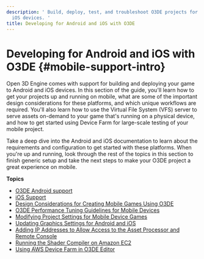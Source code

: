 ```yaml
---
description: ' Build, deploy, test, and troubleshoot O3DE projects for Android and
  iOS devices. '
title: Developing for Android and iOS with O3DE
---
```

# Developing for Android and iOS with O3DE {#mobile-support-intro}

 Open 3D Engine comes with support for building and deploying your game to Android and iOS devices\. In this section of the guide, you'll learn how to get your projects up and running on mobile, what are some of the important design considerations for these platforms, and which unique workflows are required\. You'll also learn how to use the Virtual File System \(VFS\) server to serve assets on\-demand to your game that's running on a physical device, and how to get started using Device Farm for large\-scale testing of your mobile project\.

 Take a deep dive into the Android and iOS documentation to learn about the requirements and configuration to get started with these platforms\. When you're up and running, look through the rest of the topics in this section to finish generic setup and take the next steps to make your O3DE project a great experience on mobile\.

**Topics**
+ [O3DE Android support](/docs/user-guide/features/platforms/android/_index.md)
+ [iOS Support](/docs/user-guide/features/platforms/ios/intro.md)
+ [Design Considerations for Creating Mobile Games Using O3DE](/docs/userguide/mobile/design-considerations.md)
+ [O3DE Performance Tuning Guidelines for Mobile Devices](/docs/user-guide/features/platforms/mobile-performance.md)
+ [Modifying Project Settings for Mobile Device Games](/docs/user-guide/features/editor/mobile-settings.md)
+ [Updating Graphics Settings for Android and iOS](/docs/user-guide/features/platforms/mobile-graphics-settings.md)
+ [Adding IP Addresses to Allow Access to the Asset Processor and Remote Console](/docs/user-guide/features/assets/processor-remote-access.md)
+ [Running the Shader Compiler on Amazon EC2](/docs/userguide/mobile/running-shader-compiler-amazon-EC2.md)
+ [Using AWS Device Farm in O3DE Editor](/docs/userguide/mobile/deployment-tool-device-farm-integration.md)